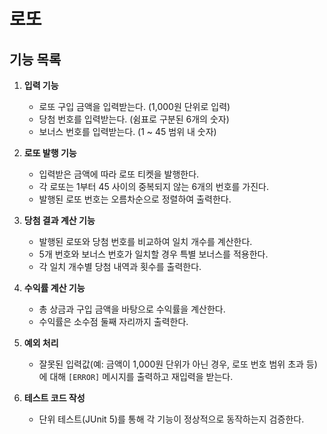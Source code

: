 # 로또

## 기능 목록

1. **입력 기능**
   - 로또 구입 금액을 입력받는다. (1,000원 단위로 입력)
   - 당첨 번호를 입력받는다. (쉼표로 구분된 6개의 숫자)
   - 보너스 번호를 입력받는다. (1 ~ 45 범위 내 숫자)

2. **로또 발행 기능**
   - 입력받은 금액에 따라 로또 티켓을 발행한다.
   - 각 로또는 1부터 45 사이의 중복되지 않는 6개의 번호를 가진다.
   - 발행된 로또 번호는 오름차순으로 정렬하여 출력한다.

3. **당첨 결과 계산 기능**
   - 발행된 로또와 당첨 번호를 비교하여 일치 개수를 계산한다.
   - 5개 번호와 보너스 번호가 일치할 경우 특별 보너스를 적용한다.
   - 각 일치 개수별 당첨 내역과 횟수를 출력한다.

4. **수익률 계산 기능**
   - 총 상금과 구입 금액을 바탕으로 수익률을 계산한다.
   - 수익률은 소수점 둘째 자리까지 출력한다.

5. **예외 처리**
   - 잘못된 입력값(예: 금액이 1,000원 단위가 아닌 경우, 로또 번호 범위 초과 등)에 대해 `[ERROR]` 메시지를 출력하고 재입력을 받는다.

6. **테스트 코드 작성**
   - 단위 테스트(JUnit 5)를 통해 각 기능이 정상적으로 동작하는지 검증한다.

